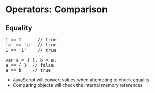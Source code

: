 # Operators: Comparison
## Equality

<pre class="code javascript" >
1 == 1      // true
'a' == 'a'  // true
1 == '1'    // true

var a = { }, b = a;
a == { }  // false 
a == b    // true
</pre>

* JavaScript will convert values when attempting to check equality
* Comparing objects will check the internal memory references